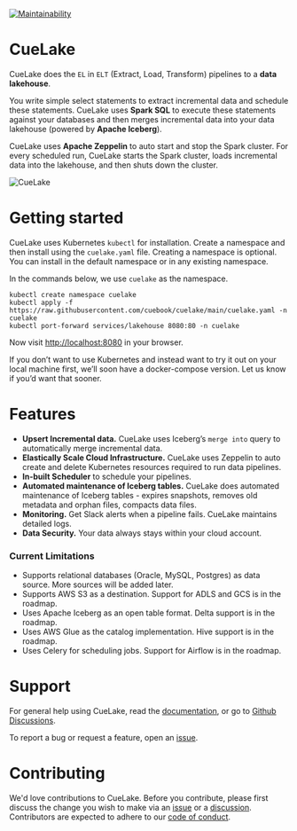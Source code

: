 [![Maintainability](https://api.codeclimate.com/v1/badges/db3c4c0355e11d23bb66/maintainability)](https://codeclimate.com/github/cuebook/cuelake/maintainability)


# CueLake
CueLake does the `EL` in `ELT` (Extract, Load, Transform) pipelines to a **data lakehouse**.

You write simple select statements to extract incremental data and schedule these statements. CueLake uses **Spark SQL** to execute these statements against your databases and then merges incremental data into your data lakehouse (powered by **Apache Iceberg**).

CueLake uses **Apache Zeppelin** to auto start and stop the Spark cluster. For every scheduled run, CueLake starts the Spark cluster, loads incremental data into the lakehouse, and then shuts down the cluster.

![CueLake](images/CueLake.gif)


# Getting started
CueLake uses Kubernetes `kubectl` for installation. Create a namespace and then install using the `cuelake.yaml` file. Creating a namespace is optional. You can install in the default namespace or in any existing namespace.

In the commands below, we use `cuelake` as the namespace.
```
kubectl create namespace cuelake
kubectl apply -f https://raw.githubusercontent.com/cuebook/cuelake/main/cuelake.yaml -n cuelake
kubectl port-forward services/lakehouse 8080:80 -n cuelake
```

Now visit [http://localhost:8080](http://localhost:8080) in your browser.

If you don’t want to use Kubernetes and instead want to try it out on your local machine first, we’ll soon have a docker-compose version. Let us know if you’d want that sooner.

# Features
* **Upsert Incremental data.** CueLake uses Iceberg’s `merge into` query to automatically merge incremental data.
* **Elastically Scale Cloud Infrastructure.** CueLake uses Zeppelin to auto create and delete Kubernetes resources required to run data pipelines.
* **In-built Scheduler** to schedule your pipelines.
* **Automated maintenance of Iceberg tables.** CueLake does automated maintenance of Iceberg tables -  expires snapshots, removes old metadata and orphan files, compacts data files.
* **Monitoring.**  Get Slack alerts when a pipeline fails. CueLake maintains detailed logs.
* **Data Security.** Your data always stays within your cloud account.

### Current Limitations
* Supports relational databases (Oracle, MySQL, Postgres) as data source. More sources will be added later.
* Supports AWS S3 as a destination. Support for ADLS and GCS is in the roadmap.
* Uses Apache Iceberg as an open table format. Delta support is in the roadmap.
* Uses AWS Glue as the catalog implementation. Hive support is in the roadmap.
* Uses Celery for scheduling jobs. Support for Airflow is in the roadmap.

# Support
For general help using CueLake, read the [documentation](https://cuelake.cuebook.ai/), or go to [Github Discussions](https://github.com/cuebook/cuelake/discussions).

To report a bug or request a feature, open an [issue](https://github.com/cuebook/cuelake/issues).

# Contributing
We'd love contributions to CueLake. Before you contribute, please first discuss the change you wish to make via an [issue](https://github.com/cuebook/cuelake/issues) or a [discussion](https://github.com/cuebook/cuelake/discussions). Contributors are expected to adhere to our [code of conduct](https://github.com/cuebook/cuelake/blob/main/CODE_OF_CONDUCT.md).
